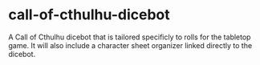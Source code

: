 # call-of-cthulhu-dicebot
A Call of Cthulhu dicebot that is tailored specificly to rolls for the tabletop game.  It will also include a character sheet organizer linked directly to the dicebot. 
